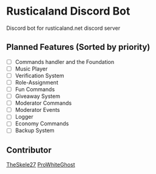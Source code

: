 # Rusticaland Discord Bot
Discord bot for rusticaland.net discord server


## Planned Features (Sorted by priority)
 - [ ] Commands handler and the Foundation
 - [ ] Music Player
 - [ ] Verification System
 - [ ] Role-Assignment
 - [ ] Fun Commands
 - [ ] Giveaway System
 - [ ] Moderator Commands
 - [ ] Moderator Events
 - [ ] Logger
 - [ ] Economy Commands
 - [ ] Backup System

## Contributor
[TheSkele27](https://github.com/TheSkele27)
[ProWhiteGhost](https://github.com/ProWhiteGhost)
<!--stackedit_data:
eyJoaXN0b3J5IjpbLTExOTc4OTI5MzIsMTYxMzQ5MzIxMiw1ND
k0MDgzOTEsMTUyNTE5NzU5OF19
-->